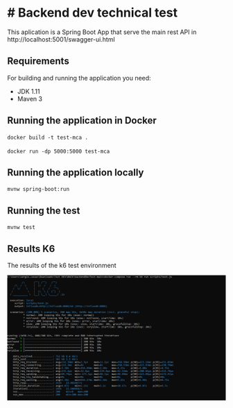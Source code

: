 # # Backend dev technical test

This aplication is a Spring Boot App that serve the main rest API in http://localhost:5001/swagger-ui.html

## Requirements

For building and running the application you need:

- JDK 1.11
- Maven 3


## Running the application in Docker

```shell
docker build -t test-mca .

docker run -dp 5000:5000 test-mca
```

## Running the application locally

```shell
mvnw spring-boot:run
```

## Running the test

```shell
mvnw test
```

## Results K6

The results of the k6 test environment

![alt text](imgs/Results-K6.PNG)